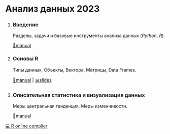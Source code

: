 # Анализ данных 2023

1. ### Введение

   Разделы, задачи и базовые инструменты анализа данных (*Python*, *R*).

   [📖manual](./0_intro/index.html)

2. ### Основы R

   Типы данных, Объекты, Вектора, Матрицы, Data Frames.

   [📖manual](./1_basic/index.html) | [📊slides](./1_basic/slides.html)

3. ### Описательная статистика и визуализация данных

    Меры центральная тенденция, Меры изменчивости.

    [📖manual](./2_eda/index.html)



[💻 R online compiler](https://www.mycompiler.io/new/r)
